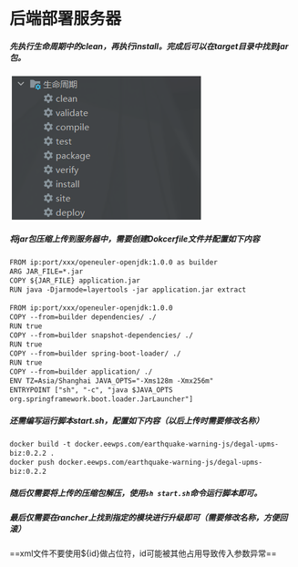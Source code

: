 # 后端部署服务器

##### 		先执行生命周期中的clean，再执行install。完成后可以在target目录中找到jar包。

​									![image-20241010155525942](../images/image-20241010155525942.png)

##### 		将jar包压缩上传到服务器中，需要创建Dokcerfile文件并配置如下内容

```
FROM ip:port/xxx/openeuler-openjdk:1.0.0 as builder
ARG JAR_FILE=*.jar
COPY ${JAR_FILE} application.jar
RUN java -Djarmode=layertools -jar application.jar extract

FROM ip:port/xxx/openeuler-openjdk:1.0.0
COPY --from=builder dependencies/ ./
RUN true
COPY --from=builder snapshot-dependencies/ ./
RUN true
COPY --from=builder spring-boot-loader/ ./
RUN true
COPY --from=builder application/ ./
ENV TZ=Asia/Shanghai JAVA_OPTS="-Xms128m -Xmx256m"
ENTRYPOINT ["sh", "-c", "java $JAVA_OPTS org.springframework.boot.loader.JarLauncher"]
```

##### 		还需编写运行脚本start.sh，配置如下内容（以后上传时需要修改名称）

```
docker build -t docker.eewps.com/earthquake-warning-js/degal-upms-biz:0.2.2 .
docker push docker.eewps.com/earthquake-warning-js/degal-upms-biz:0.2.2
```

##### 		随后仅需要将上传的压缩包解压，使用`sh start.sh`命令运行脚本即可。

##### 		最后仅需要在rancher上找到指定的模块进行升级即可（需要修改名称，方便回滚）







==xml文件不要使用${id}做占位符，id可能被其他占用导致传入参数异常==
